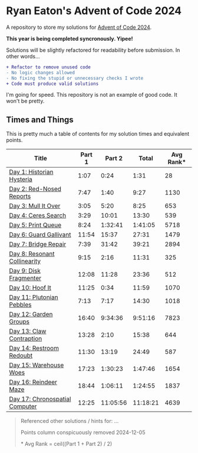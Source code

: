 # Ryan Eaton's Advent of Code 2024

A repository to store my solutions for [Advent of Code 2024](https://adventofcode.com/2024).

**This year is being completed syncronously. Yipee!**

Solutions will be slightly refactored for readability before submission. In other words...

```diff
+ Refactor to remove unused code
- No logic changes allowed
- No fixing the stupid or unnecessary checks I wrote
+ Code must produce valid solutions
```

I'm going for speed. This repository is not an example of good code. It won't be pretty.

## Times and Things

This is pretty much a table of contents for my solution times and equivalent points.

| Title                                         | Part 1 | Part 2   | Total    | Avg Rank\* |
|-----------------------------------------------|--------|----------|----------|------------|
| [Day 1: Historian Hysteria](notes/1.md)       | 1:07   | 0:24     | 1:31     | 28         |
| [Day 2: Red-Nosed Reports](notes/2.md)        | 7:47   | 1:40     | 9:27     | 1130       |
| [Day 3: Mull It Over](notes/3.md)             | 3:05   | 5:20     | 8:25     | 653        |
| [Day 4: Ceres Search](notes/4.md)             | 3:29   | 10:01    | 13:30    | 539        |
| [Day 5: Print Queue](notes/5.md)              | 8:24   | 1:32:41  | 1:41:05  | 5718       |
| [Day 6: Guard Gallivant](notes/6.md)          | 11:54  | 15:37    | 27:31    | 1479       |
| [Day 7: Bridge Repair](notes/7.md)            | 7:39   | 31:42    | 39:21    | 2894       |
| [Day 8: Resonant Collinearity](notes/8.md)    | 9:15   | 2:16     | 11:31    | 325        |
| [Day 9: Disk Fragmenter](notes/9.md)          | 12:08  | 11:28    | 23:36    | 512        |
| [Day 10: Hoof It](notes/10.md)                | 11:25  | 0:34     | 11:59    | 1070       |
| [Day 11: Plutonian Pebbles](notes/11.md)      | 7:13   | 7:17     | 14:30    | 1018       |
| [Day 12: Garden Groups](notes/12.md)          | 16:40  | 9:34:36  | 9:51:16  | 7823       |
| [Day 13: Claw Contraption](notes/13.md)       | 13:28  | 2:10     | 15:38    | 644        |
| [Day 14: Restroom Redoubt](notes/14.md)       | 11:30  | 13:19    | 24:49    | 587        |
| [Day 15: Warehouse Woes](notes/15.md)         | 17:23  | 1:30:23  | 1:47:46  | 1654       |
| [Day 16: Reindeer Maze](notes/16.md)          | 18:44  | 1:06:11  | 1:24:55  | 1837       |
| [Day 17: Chronospatial Computer](notes/17.md) | 12:25  | 11:05:56 | 11:18:21 | 4639       |

> Referenced other solutions / hints for: ...
>
> Points column conspicuously removed 2024-12-05
>
> \* Avg Rank = ceil((Part 1 + Part 2) / 2)
